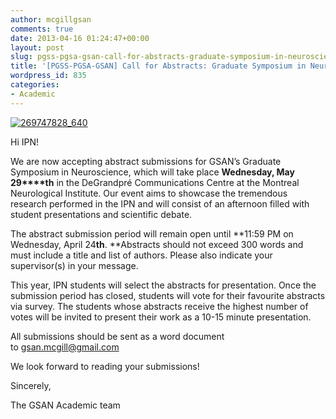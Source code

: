 ```yaml
---
author: mcgillgsan
comments: true
date: 2013-04-16 01:24:47+00:00
layout: post
slug: pgss-pgsa-gsan-call-for-abstracts-graduate-symposium-in-neuroscience
title: '[PGSS-PGSA-GSAN] Call for Abstracts: Graduate Symposium in Neuroscience'
wordpress_id: 835
categories:
- Academic
---
```














[![269747828_640](http://gsaneuro.files.wordpress.com/2013/04/269747828_640.jpg?w=300)](http://gsaneuro.files.wordpress.com/2013/04/269747828_640.jpg)







Hi IPN!




We are now accepting abstract submissions for GSAN’s Graduate Symposium in Neuroscience, which will take place **Wednesday, May 29****th** in the DeGrandpré Communications Centre at the Montreal Neurological Institute. Our event aims to showcase the tremendous research performed in the IPN and will consist of an afternoon filled with student presentations and scientific debate.




The abstract submission period will remain open until **11:59 PM on Wednesday, April 24****th****. **Abstracts should not exceed 300 words and must include a title and list of authors. Please also indicate your supervisor(s) in your message.




This year, IPN students will select the abstracts for presentation. Once the submission period has closed, students will vote for their favourite abstracts via survey. The students whose abstracts receive the highest number of votes will be invited to present their work as a 10-15 minute presentation.




All submissions should be sent as a word document to [gsan.mcgill@gmail.com](https://exchange.mcgill.ca/owa/redir.aspx?C=T56Raar03UOoJ7QIJWhu-WgunGDYDdAIJPbnO8kKEohXcfihhzrC9Ekz8UN5U_dDEC5PUNXtYIo.&URL=mailto%3agsan.mcgill%40gmail.com)




We look forward to reading your submissions!




Sincerely,




The GSAN Academic team












